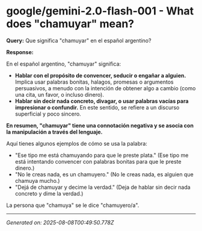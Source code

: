 # google/gemini-2.0-flash-001 - What does "chamuyar" mean?

**Query:** Que significa "chamuyar" en el español argentino?



**Response:**

En el español argentino, "chamuyar" significa:

*   **Hablar con el propósito de convencer, seducir o engañar a alguien.** Implica usar palabras bonitas, halagos, promesas o argumentos persuasivos, a menudo con la intención de obtener algo a cambio (como una cita, un favor, o incluso dinero).
*   **Hablar sin decir nada concreto, divagar, o usar palabras vacías para impresionar o confundir.** En este sentido, se refiere a un discurso superficial y poco sincero.

**En resumen, "chamuyar" tiene una connotación negativa y se asocia con la manipulación a través del lenguaje.**

Aquí tienes algunos ejemplos de cómo se usa la palabra:

*   "Ese tipo me está chamuyando para que le preste plata." (Ese tipo me está intentando convencer con palabras bonitas para que le preste dinero.)
*   "No le creas nada, es un chamuyero." (No le creas nada, es alguien que chamuya mucho.)
*   "Dejá de chamuyar y decime la verdad." (Deja de hablar sin decir nada concreto y dime la verdad.)

La persona que "chamuya" se le dice "chamuyero/a".


---
*Generated on: 2025-08-08T00:49:50.778Z*
